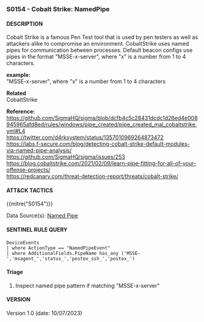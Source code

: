 ###  S0154 - Cobalt Strike: NamedPipe

####  DESCRIPTION  
Cobalt Strike is a famous Pen Test tool that is used by pen testers as well as attackers alike to compromise an environment. 
CobaltStrike uses named pipes for communication between processes. Default beacon configs use pipes in the format "MSSE-x-server", where "x" is a number from 1 to 4 characters. 
  
**example:**  
"MSSE-x-server", where "x" is a number from 1 to 4 characters  

**Related**  
CobaltStrike

**Reference:**  
https://github.com/SigmaHQ/sigma/blob/dcfb4c5c28431dcdc1d26ed4e008945965afd8ed/rules/windows/pipe_created/pipe_created_mal_cobaltstrike.yml#L4  
https://twitter.com/d4rksystem/status/1357010969264873472  
https://labs.f-secure.com/blog/detecting-cobalt-strike-default-modules-via-named-pipe-analysis/  
https://github.com/SigmaHQ/sigma/issues/253  
https://blog.cobaltstrike.com/2021/02/09/learn-pipe-fitting-for-all-of-your-offense-projects/  
https://redcanary.com/threat-detection-report/threats/cobalt-strike/  

####  ATT&CK TACTICS<br>
{{mitre("S0154")}}

Data Source(s): [Named Pipe](https://attack.mitre.org/datasources/DS0023)  

#### SENTINEL RULE QUERY<br>

~~~
DeviceEvents
| where ActionType == "NamedPipeEvent"
| where AdditionalFields.PipeName has_any ('MSSE-','msagent_','status_','postex_ssh_','postex_')
~~~

#### Triage

1. Inspect named pipe pattern if matching "MSSE-x-server"  



#### VERSION
Version 1.0 (date: 10/07/2023)
